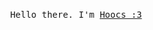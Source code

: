 
<p align="center">
  <br>
  <samp>Hello there. I'm <a href="https://github.com/Hoocs151">Hoocs :3</a>
  <br>
</p>
